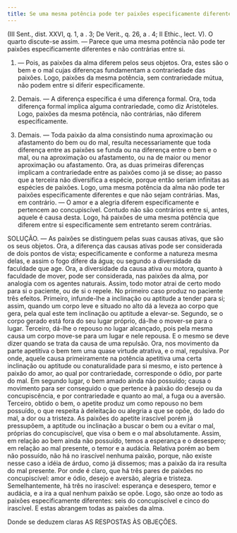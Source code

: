```yaml
---
title: Se uma mesma potência pode ter paixões especificamente diferentes e não contrárias entre si
---
```


(III Sent., dist. XXVI, q. 1, a . 3; De Verit., q. 26, a . 4; II Ethic., lect. V).
  O quarto discute-se assim. ― Parece que uma mesma potência não pode ter paixões especificamente diferentes e não contrárias entre si.  

1. ― Pois, as paixões da alma diferem pelos seus objetos. Ora, estes são o bem e o mal cujas diferenças fundamentam a contrariedade das paixões. Logo, paixões da mesma potência, sem contrariedade mútua, não podem entre si diferir especificamente.  

2. Demais. ― A diferença específica é uma diferença formal. Ora, toda diferença formal implica alguma contrariedade, como diz Aristóteles. Logo, paixões da mesma potência, não contrárias, não diferem especificamente.  

3. Demais. ― Toda paixão da alma consistindo numa aproximação ou afastamento do bem ou do mal, resulta necessariamente que toda diferença entre as paixões se funda ou na diferença entre o bem e o mal, ou na aproximação ou afastamento, ou na de maior ou menor aproximação ou afastamento. Ora, as duas primeiras diferenças implicam a contrariedade entre as paixões como já se disse; ao passo que a terceira não diversifica a espécie, porque então seriam infinitas as espécies de paixões. Logo, uma mesma potência da alma não pode ter paixões especificamente diferentes e que não sejam contrárias.  Mas, em contrário. ― O amor e a alegria diferem especificamente e pertencem ao concupiscível. Contudo não são contrários entre si, antes, aquele é causa desta. Logo, há paixões de uma mesma potência que diferem entre si especificamente sem entretanto serem contrárias.  

SOLUÇÃO. ― As paixões se distinguem pelas suas causas ativas, que são os seus objetos. Ora, a diferença das causas ativas pode ser considerada de dois pontos de vista; especificamente e conforme a natureza mesma delas, e assim o fogo difere da água; ou segundo a diversidade da faculdade que age. Ora, a diversidade da causa ativa ou motora, quanto à faculdade de mover, pode ser considerada, nas paixões da alma, por analogia com os agentes naturais. Assim, todo motor atrai de certo modo para si o paciente, ou de si o repele. No primeiro caso produz no paciente três efeitos. Primeiro, infunde-lhe a inclinação ou aptitude a tender para si; assim, quando um corpo leve e situado no alto dá a leveza ao corpo que gera, pela qual este tem inclinação ou aptitude a elevar-se. Segundo, se o corpo gerado está fora do seu lugar próprio, dá-lhe o mover-se para o lugar. Terceiro, dá-lhe o repouso no lugar alcançado, pois pela mesma causa um corpo move-se para um lugar e nele repousa. E o mesmo se deve dizer quando se trata da causa de uma repulsão.  Ora, nos movimento da parte apetitiva o bem tem uma quase virtude atrativa, e o mal, repulsiva. Por onde, aquele causa primeiramente na potência apetitiva uma certa inclinação ou aptitude ou conaturalidade para si mesmo, e isto pertence à paixão do amor, ao qual por contrariedade, corresponde o ódio, por parte do mal. Em segundo lugar, o bem amado ainda não possuído; causa o movimento para ser conseguido o que pertence à paixão do desejo ou da concupiscência, e por contrariedade e quanto ao mal, a fuga ou a aversão. Terceiro, obtido o bem, o apetite produz um como repouso no bem possuído, o que respeita à deleitação ou alegria a que se opõe, do lado do mal, a dor ou a tristeza.  As paixões do apetite irascível porém já pressupõem, a aptitude ou inclinação a buscar o bem ou a evitar o mal, próprias do concupiscível, que visa o bem e o mal absolutamente.  Assim, em relação ao bem ainda não possuído, temos a esperança e o desespero; em relação ao mal presente, o temor e a audácia. Relativa porém ao bem não possuído, não há no irascível nenhuma paixão, porque, não existe nesse caso a idéia de árduo, como já dissemos; mas a paixão da ira resulta do mal presente.  Por onde é claro, que há três pares de paixões no concupiscível: amor e ódio, desejo e aversão, alegria e tristeza. Semelhantemente, há três no irascível: esperança e desespero, temor e audácia, e a ira a qual nenhum paixão se opõe.  Logo, são onze ao todo as paixões especificamente diferentes: seis do concupiscível e cinco do irascível. E estas abrangem todas as paixões da alma.  

Donde se deduzem claras AS RESPOSTAS ÀS OBJEÇÕES.